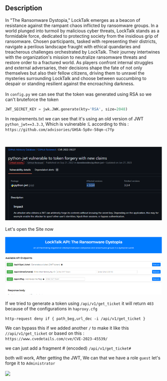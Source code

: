 ## **Description**
In "The Ransomware Dystopia," LockTalk emerges as a beacon of resistance against the rampant chaos inflicted by ransomware groups. In a world plunged into turmoil by malicious cyber threats, LockTalk stands as a formidable force, dedicated to protecting society from the insidious grip of ransomware. Chosen participants, tasked with representing their districts, navigate a perilous landscape fraught with ethical quandaries and treacherous challenges orchestrated by LockTalk. Their journey intertwines with the organization's mission to neutralize ransomware threats and restore order to a fractured world. As players confront internal struggles and external adversaries, their decisions shape the fate of not only themselves but also their fellow citizens, driving them to unravel the mysteries surrounding LockTalk and choose between succumbing to despair or standing resilient against the encroaching darkness.
<br></br>
In `config.py` we can see that the token was generated using RSA so we can't bruteforce the token

```py
JWT_SECRET_KEY = jwk.JWK.generate(kty='RSA', size=2048)
```
In requirements.txt we can see that it's using an old version of JWT `python_jwt==3.3.3`, Which is vulnerable :L according to this : `https://github.com/advisories/GHSA-5p8v-58qm-c7fp`

<br></br>
<img src="https://github.com/Yazan03/CTF-Writeups2024/blob/main/HTB_cyber_apocalypse/WEB/images/4.PNG">
<br></br>
Let's open the Site now 
<br></br>
<img src="https://github.com/Yazan03/CTF-Writeups2024/blob/main/HTB_cyber_apocalypse/WEB/images/5.PNG">
<br></br>
If we tried to generate a token using `/api/v1/get_ticket` it will return `403` because of the configurations in ``haproxy.cfg``

```http-request deny if { path_beg,url_dec -i /api/v1/get_ticket }```

We can bypass this if we added another `/`  to make it like this `//api/v1/get_ticket`
or based on this : `https://www.cvedetails.com/cve/CVE-2023-45539/`

we can just add a fragment # (encoded) `/api/v1/get_ticket#`

both will work, After getting the JWT, We can that we have a role `guest` let's forge it to `Administrator`
<br></br>
<img src="https://github.com/Yazan03/CTF-Writeups2024/blob/main/HTB_cyber_apocalypse/WEB/images/6.PNG">
